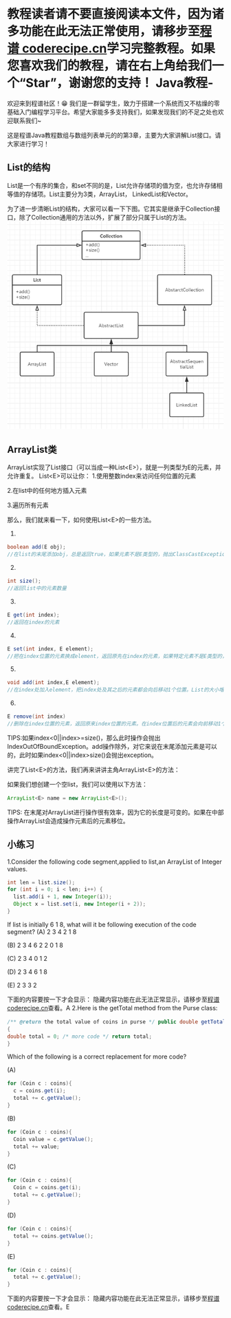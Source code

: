 <notice>教程读者请不要直接阅读本文件，因为诸多功能在此无法正常使用，请移步至[程谱 coderecipe.cn](https://coderecipe.cn/learn/1)学习完整教程。如果您喜欢我们的教程，请在右上角给我们一个“Star”，谢谢您的支持！</notice>
Java教程-
======

欢迎来到程谱社区！😁 我们是一群留学生，致力于搭建一个系统而又不枯燥的零基础入门编程学习平台。希望大家能多多支持我们，如果发现我们的不足之处也欢迎联系我们~

这是程谱Java教程数组与数组列表单元的的第3章，主要为大家讲解List接口。请大家进行学习！

List的结构
-----
List是一个有序的集合，和set不同的是，List允许存储项的值为空，也允许存储相等值的存储项。List主要分为3类，ArrayList， LinkedList和Vector。

为了进一步清晰List的结构，大家可以看一下下图。它其实是继承于Collection接口，除了Collection通用的方法以外，扩展了部分只属于List的方法。
![List结构](Pic1.png)

ArrayList类
-----
ArrayList<E>实现了List<E>接口（可以当成一种List&lt;E>），就是一列类型为E的元素，并允许重复。
List&lt;E>可以让你：
1.使用整数index来访问任何位置的元素

2.在list中的任何地方插入元素

3.遍历所有元素

那么，我们就来看一下，如何使用List&lt;E>的一些方法。

1.
```java
boolean add(E obj);
//在list的末尾添加obj，总是返回true，如果元素不是E类型的，抛出ClassCastException
```
2.
```java
int size();
//返回list中的元素数量
```
3.
```java
E get(int index);
//返回在index的元素
```
4.
```java
E set(int index, E element);
//把在index位置的元素换成element，返回原先在index的元素，如果特定元素不是E类型的，会抛出ClassCastException
```
5.
```java
void add(int index,E element);
//在index处加入element，把index处及其之后的元素都会向后移动1个位置。List的大小增加1。
```
6.
```java
E remove(int index)
//删除在index位置的元素，返回原来index位置的元素。在index位置后的元素会向前移动1个位置。List的大小减一。
```
TIPS:如果index<0||index>=size()，那么此时操作会抛出IndexOutOfBoundException。add操作除外，对它来说在末尾添加元素是可以的，此时如果index<0||index>size()会抛出exception。

讲完了List&lt;E>的方法，我们再来讲讲主角ArrayList&lt;E>的方法：

如果我们想创建一个空list，我们可以使用以下方法：
```java
ArrayList<E> name = new ArrayList<E>();
```
TIPS: 在末尾对ArrayList进行操作很有效率，因为它的长度是可变的。如果在中部操作ArrayList会造成操作元素后的元素移位。

小练习
-----
1.Consider the following code segment,applied to list,an ArrayList of Integer values.
```java
int len = list.size();
for (int i = 0; i < len; i++) {
  list.add(i + 1, new Integer(i));
  Object x = list.set(i, new Integer(i + 2));
}
```
If list is initially 6 1 8, what will it be following execution of the code segment?
(A) 2 3 4 2 1 8

(B) 2 3 4 6 2 2 0 1 8

(C) 2 3 4 0 1 2

(D) 2 3 4 6 1 8

(E) 2 3 3 2

下面的内容要按一下才会显示：
<cr type="hidden"><notice>隐藏内容功能在此无法正常显示，请移步至[程谱 coderecipe.cn](https://coderecipe.cn/learn/1)查看。</notice>A</cr>
2.Here is the getTotal method from the Purse class:
```java
/** @return the total value of coins in purse */ public double getTotal()
{
double total = 0; /* more code */ return total;
}
```
Which of the following is a correct replacement for more code?

(A)
```java
for (Coin c : coins){
  c = coins.get(i);
  total += c.getValue();
}
```
(B)
```java
for (Coin c : coins){
  Coin value = c.getValue();
  total += value;
}
```
(C)
```java
for (Coin c : coins){
  Coin c = coins.get(i);
  total += c.getValue();
}
```
(D)
```java
for (Coin c : coins){
  total += coins.getValue();
}
```
(E)
```java
for (Coin c : coins){
  total += c.getValue();
}
```

下面的内容要按一下才会显示：
<cr type="hidden"><notice>隐藏内容功能在此无法正常显示，请移步至[程谱 coderecipe.cn](https://coderecipe.cn/learn/1)查看。</notice>E</cr>
